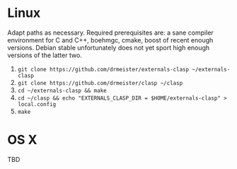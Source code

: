 # Linux
Adapt paths as necessary. Required prerequisites are: a sane compiler environment for C and C++, boehmgc, cmake, boost of recent enough versions. Debian stable unfortunately does not yet sport high enough versions of the latter two.

1. `git clone https://github.com/drmeister/externals-clasp ~/externals-clasp`
2. `git clone https://github.com/drmeister/clasp ~/clasp`
3. `cd ~/externals-clasp && make`
4. `cd ~/clasp && echo "EXTERNALS_CLASP_DIR = $HOME/externals-clasp" > local.config`
5. `make`

# OS X
TBD